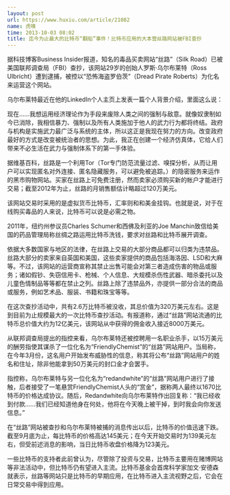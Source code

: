 ```yaml
---
layout: post
url: https://www.huxiu.com/article/21082
name: 虎嗅
time: 2013-10-03 08:02
title: 迄今为止最大的比特币“翻船”事件！比特币应用的大本营丝路网站被FBI查抄
---
```

据科技博客Business Insider报道，知名的毒品买卖网站“丝路”（Silk Road）已被美国联邦调查局（FBI）查抄，该网站29岁的创始人罗斯·乌尔布莱特（Ross Ulbricht）遭到逮捕，被控以“恐怖海盗罗伯茨”（Dread Pirate Roberts）为化名来运营这个网站。

乌尔布莱特最近在他的LinkedIn个人主页上发表一篇个人背景介绍，里面这么说：

现在……我想运用经济理论作为手段来废除人类之间的强制与敌意。就像奴隶制如今已消除，我相信暴力、强制以及所有人类施加于他人的武力行为都将终结。政府与机构是实施武力最广泛与系统的主体，所以这正是我现在努力的方向。改变政府最好的方式是改变被统治者的思想。为此，我正在创建一个经济仿真体，它给人们带来不必生活在武力与强制体系下的第一手体验。

据维基百科，丝路是一个利用Tor（Tor专门防范流量过滤、嗅探分析，从而让用户可以实现匿名对外连接、匿名隐藏服务，可以避免被追踪。）的隐密服务来运作的黑市购物网站。买家在丝路上可免费注册，然而卖家必须购买新的帐户才能进行交易；截至2012年为止，丝路的月销售额估计略超过120万美元。

该网站交易时采用的是虚拟货币比特币，汇率则和和美金挂钩。也就是说，对于在线购买毒品的人来说，比特币可以说是必需之物。

2011年，纽约州参议员Charles Schumer和西佛及利亚的Joe Manchin致信给美国的药品管理局称丝绸之路运用比特币洗钱，要求对丝路和比特币展开调查。

依据大多数国家与地区的法律，在丝路上交易的大部分商品都可以归类为违禁品。丝路大部分的卖家来自英国和美国，这些卖家提供的商品包括海洛因、LSD和大麻等。不过，该网站的运营商宣称其禁止出售可能会对第三者造成伤害的物品或服务；诸如假钞、失窃信用卡、枪械、个人信息、大规模杀伤性武器、暗杀委托以及儿童色情制品等等都在禁止之列。丝路上除了违禁品外，亦提供一部分合法的商品或服务，例如艺术品、服装、书籍和珠宝等等。

在这次查抄活动中，共有2.6万比特币被没收，其总价值为320万美元左右。这是到目前为止规模最大的一次比特币查抄活动。有报道称，通过“丝路”网站流通的比特币总价值大约为12亿美元，该网站从中获得的佣金收入接近8000万美元。

从联邦调查局提出的指控来看，乌尔布莱特还被控聘用一名职业杀手，以15万美元的酬劳指使其谋杀了一位化名为“FriendlyChemist”的“丝路”网站用户。当局称，在今年3月份，这名用户开始发布威胁性的信息，称其将公布“丝路”网站用户的姓名和住址，除非他能拿到50万美元的封口金才会罢手。

指控称，乌尔布莱特与另一位化名为“redandwhite”的“丝路”网站用户进行了接触，后者接受了一笔悬赏FriendlyChemist人头的“赏金”，据称两人最终以1670比特币的价格达成协议。随后，Redandwhite向乌尔布莱特作出回复称：“我已经收到付款……我们已经知道他身在何处，他将在今天晚上被干掉，到时我会向你发送信息。”

在“丝路”网站被查抄和乌尔布莱特被捕的消息传出以后，比特币的价值迅速下跌。截至9月底为止，每比特币的价格高达145美元；在今天开始交易时为139美元左右，但受前述消息的影响，当日比特币收盘价格降为123美元。

一些比特币的支持者此前曾认为，尽管除了投资与交易，比特币主要用在赌博网站等非法活动中，但比特币仍有望进入主流。比特币基金会首席科学家加文·安德森就表示，丝路等网站只是比特币的早期应用，在比特币进入主流视野之后，它会在日常交易中得到应用。


